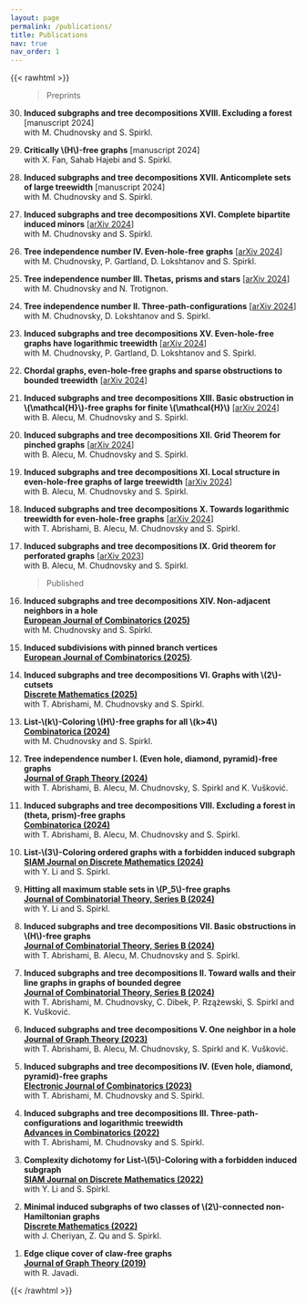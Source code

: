 ```yaml
---
layout: page
permalink: /publications/
title: Publications
nav: true
nav_order: 1
---
```


{{< rawhtml >}}
<ol reversed>

<style>
  .bottom-one {
     margin-bottom: 3mm;
  }
</style>

<blockquote>
  Preprints
</blockquote>

 

<p class="bottom-one"> <li> <b>Induced subgraphs and tree decompositions XVIII. Excluding a forest </b> [manuscript 2024]<br/>
 with  M. Chudnovsky and S. Spirkl.</li> </p>

  
<p class="bottom-one"> <li> <b>Critically \(H\)-free graphs</b> [manuscript 2024]<br/>
with  X. Fan, Sahab Hajebi and S. Spirkl.</li> </p>

 <p class="bottom-one"> <li> <b>Induced subgraphs and tree decompositions XVII. Anticomplete sets of large treewidth</b> [manuscript 2024]<br/>
 with  M. Chudnovsky and S. Spirkl.</li> </p>

 <p class="bottom-one"> <li> <b>Induced subgraphs and tree decompositions XVI. Complete bipartite induced minors</b> [<a href='https://arxiv.org/abs/2410.16495'>arXiv 2024</a>]<br/>
  with  M. Chudnovsky and S. Spirkl.</li> </p>

   <p class="bottom-one"> <li> <b>Tree independence number IV. Even-hole-free graphs</b> [<a href='https://arxiv.org/abs/2407.08927'>arXiv 2024</a>]<br/>
with  M. Chudnovsky, P. Gartland, D. Lokshtanov and S. Spirkl.</li> </p>

   <p class="bottom-one"> <li> <b>Tree independence number III. Thetas, prisms and stars</b> [<a href='https://arxiv.org/abs/2406.13053'>arXiv 2024</a>]<br/>
 with  M. Chudnovsky and N. Trotignon.</li> </p>


   <p class="bottom-one"> <li> <b>Tree independence number II. Three-path-configurations</b> [<a href='https://arxiv.org/abs/2405.00265'>arXiv 2024</a>]<br/>
with  M. Chudnovsky, D. Lokshtanov and S. Spirkl.</li> </p>


   <p class="bottom-one"> <li> <b>Induced subgraphs and tree decompositions XV. Even-hole-free graphs have logarithmic treewidth</b> [<a href='https://arxiv.org/abs/2402.14211'>arXiv 2024</a>]<br/>
 with  M. Chudnovsky, P. Gartland, D. Lokshtanov and S. Spirkl.</li> </p>
 

 <p class="bottom-one"> <li> <b>Chordal graphs, even-hole-free graphs and sparse obstructions to bounded treewidth</b> [<a href='https://arxiv.org/abs/2401.01299'>arXiv 2024</a>]</li> </p>

     
  <p class="bottom-one"> <li> <b>Induced subgraphs and tree decompositions XIII. Basic obstruction in \(\mathcal{H}\)-free graphs for finite \(\mathcal{H}\)</b> [<a href='https://arxiv.org/abs/2311.05066'>arXiv 2024</a>]<br/>
 with  B.  Alecu, M. Chudnovsky and S. Spirkl.</li> </p>


   <p class="bottom-one"> <li> <b>Induced subgraphs and tree decompositions XII. Grid Theorem for pinched graphs</b> [<a href='https://arxiv.org/abs/2309.12227'>arXiv 2024</a>]<br/>
 with  B.  Alecu, M. Chudnovsky and S. Spirkl.</li> </p>

  <p class="bottom-one"> <li> <b>Induced subgraphs and tree decompositions XI. Local structure in even-hole-free graphs of large treewidth</b> [<a href='https://arxiv.org/abs/2309.04390'>arXiv 2024</a>]<br/>
  with  B.  Alecu, M. Chudnovsky and S. Spirkl.</li> </p>

  <p class="bottom-one"> <li> <b>Induced subgraphs and tree decompositions X. Towards logarithmic treewidth for even-hole-free graphs</b> [<a href='https://arxiv.org/abs/2307.13684'>arXiv 2024</a>]<br/>
 with  T. Abrishami, B.  Alecu, M. Chudnovsky and S. Spirkl.</li> </p>

<p class="bottom-one"> <li> <b>Induced subgraphs and tree decompositions IX. Grid theorem for perforated graphs</b> [<a href='https://arxiv.org/abs/2305.15615'>arXiv 2023</a>]<br/>
 with B.  Alecu, M. Chudnovsky and S. Spirkl.</li> </p>

<blockquote>
  Published
</blockquote>

 <p class="bottom-one"> <li> <b>Induced subgraphs and tree decompositions XIV. Non-adjacent neighbors in a hole</b><br/>
  <a href='https://www.sciencedirect.com/science/article/pii/S0195669824001598'><b>European Journal of Combinatorics (2025)</b></a><br/>
with M. Chudnovsky and S. Spirkl.</li> </p>

  <p class="bottom-one"><li> <b>Induced subdivisions with pinned branch vertices</b><br/>
  <a href='https://www.sciencedirect.com/science/article/pii/S0195669824001574'><b>European Journal of Combinatorics (2025)</b></a>.</li></p>

<p class="bottom-one"><li> <b>Induced subgraphs and tree decompositions VI. Graphs with \(2\)-cutsets</b><br/>
<a href='https://www.sciencedirect.com/science/article/pii/S0012365X24003261'><b>Discrete Mathematics (2025)</b></a><br/>
with T. Abrishami, M. Chudnovsky and S. Spirkl.</li></p>

<p class="bottom-one"><li> <b>List-\(k\)-Coloring \(H\)-free graphs for all \(k>4\)</b><br/>
  <a href='https://link.springer.com/article/10.1007/s00493-024-00106-2'><b>Combinatorica (2024)</b></a> <br/>
with M. Chudnovsky and S. Spirkl.</li></p>

<p class="bottom-one"><li> <b>Tree independence number I. (Even hole, diamond, pyramid)-free graphs</b><br/>
<a href='https://onlinelibrary.wiley.com/doi/10.1002/jgt.23104'><b>Journal of Graph Theory (2024)</b></a><br/>
with T. Abrishami, B. Alecu, M. Chudnovsky, S. Spirkl and K. Vušković.</li></p>

 <p class="bottom-one"><li><b> Induced subgraphs and tree decompositions VIII. Excluding a forest in (theta, prism)-free graphs</b><br/>
<a href='https://link.springer.com/article/10.1007/s00493-024-00097-0'><b>Combinatorica (2024)</b></a><br/>
with T. Abrishami, B. Alecu, M. Chudnovsky and S. Spirkl.</li></p>

<p class="bottom-one"><li><b> List-\(3\)-Coloring ordered graphs with a forbidden induced subgraph</b><br/>
<a href='https://epubs.siam.org/doi/10.1137/22M1515768'><b>SIAM Journal on Discrete Mathematics (2024)</b></a><br/>
with Y. Li and S. Spirkl.</li></p>

<p class="bottom-one"><li><b> Hitting all maximum stable sets in \(P_5\)-free graphs</b><br/>
<a href='https://www.sciencedirect.com/science/article/pii/S0095895623000990?dgcid=author'><b>Journal of Combinatorial Theory, Series B (2024)</b></a><br/>
with Y. Li and S. Spirkl.</li></p>

<p class="bottom-one"><li><b> Induced subgraphs and tree decompositions VII. Basic obstructions in \(H\)-free graphs</b><br/>
  <a href='https://www.sciencedirect.com/science/article/pii/S0095895623000904'><b>Journal of Combinatorial Theory, Series B (2024)</b></a><br/>
with T. Abrishami, B. Alecu, M. Chudnovsky and S. Spirkl.</li></p>

<p class="bottom-one"><li><b> Induced subgraphs and tree decompositions II. Toward walls and their line graphs in graphs of bounded degree</b><br/>
<a href='https://www.sciencedirect.com/science/article/pii/S0095895623000862?dgcid=author'><b>Journal of Combinatorial Theory, Series B (2024)</b></a><br/>
with T. Abrishami, M. Chudnovsky, C. Dibek, P. Rzążewski, S. Spirkl and K. Vušković.</li></p>

<p class="bottom-one"><li><b> Induced subgraphs and tree decompositions V. One neighbor in a hole</b><br/>
<a href='https://onlinelibrary.wiley.com/doi/full/10.1002/jgt.23055'><b>Journal of Graph Theory (2023)</b></a><br/>
with T. Abrishami, B. Alecu, M. Chudnovsky, S. Spirkl and K. Vušković.</li></p>

<p class="bottom-one"><li><b> Induced subgraphs and tree decompositions IV. (Even hole, diamond, pyramid)-free graphs</b><br/>
<a href='https://www.combinatorics.org/ojs/index.php/eljc/article/view/v30i2p42/pdf'><b>Electronic Journal of Combinatorics (2023)</b></a><br/>
with T. Abrishami, M. Chudnovsky and S. Spirkl.</li></p>

<p class="bottom-one"><li><b> Induced subgraphs and tree decompositions III. Three-path-configurations and logarithmic treewidth</b><br/>
<a href='https://www.advancesincombinatorics.com/article/38089-induced-subgraphs-and-tree-decompositions-iii-three-path-configurations-and-logarithmic-treewidth'><b>Advances in Combinatorics (2022)</b></a><br/>
with T. Abrishami, M. Chudnovsky and S. Spirkl.</li></p>

<p class="bottom-one"><li><b> Complexity dichotomy for List-\(5\)-Coloring with a forbidden induced subgraph</b><br/>
<a href='https://epubs.siam.org/doi/10.1137/21M1443352'><b>SIAM Journal on Discrete Mathematics (2022)</b></a><br/>
with Y. Li and S. Spirkl.</li></p>

<p class="bottom-one"><li><b> Minimal induced subgraphs of two classes of \(2\)-connected non-Hamiltonian graphs</b><br/>
<a href='https://www.sciencedirect.com/science/article/pii/S0012365X22000759?via%3Dihub'><b>Discrete Mathematics (2022)</b></a><br/>
with J. Cheriyan, Z. Qu and S. Spirkl.</li></p>

<p class="bottom-one"><li><b> Edge clique cover of claw-free graphs</b><br/>
<a href='https://onlinelibrary.wiley.com/doi/10.1002/jgt.22403'><b>Journal of Graph Theory (2019)</b></a><br/>
 with R. Javadi.</li></p>
    
</ol>
{{< /rawhtml >}}
